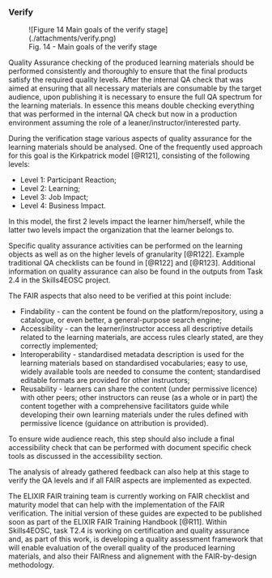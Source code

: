 ### Verify

<figure markdown>
  ![Figure 14 Main goals of the verify stage](./attachments/verify.png)
  <figcaption>Fig. 14 - Main goals of the verify stage</figcaption>
</figure>


Quality Assurance checking of the produced learning materials should be performed consistently and thoroughly to ensure that the final products satisfy the required quality levels. After the internal QA check that was aimed at ensuring that all necessary materials are consumable by the target audience, upon publishing it is necessary to ensure the full QA spectrum for the learning materials. In essence this means double checking everything that was performed in the internal QA check but now in a production environment assuming the role of a leaner/instructor/interested party.

During the verification stage various aspects of quality assurance for the learning materials should be analysed. One of the frequently used approach for this goal is the Kirkpatrick model [@R121], consisting of the following levels:

- Level 1: Participant Reaction;
- Level 2: Learning;
- Level 3: Job Impact;
- Level 4: Business Impact.

In this model, the first 2 levels impact the learner him/herself, while the latter two levels impact the organization that the learner belongs to. 

Specific quality assurance activities can be performed on the learning objects as well as on the higher levels of granularity [@R122]. Example traditional QA checklists can be found in [@R122] and [@R123]. Additional information on quality assurance can also be found in the outputs from Task 2.4 in the Skills4EOSC project.

The FAIR aspects that also need to be verified at this point include:

- Findability - can the content be found on the platform/repository, using a catalogue, or even better, a general-purpose search engine;
- Accessibility - can the learner/instructor access all descriptive details related to the learning materials, are access rules clearly stated, are they correctly implemented;
- Interoperability - standardised metadata description is used for the learning materials based on standardised vocabularies; easy to use, widely available tools are needed to consume the content; standardised editable formats are provided for other instructors;
- Reusability - learners can share the content (under permissive licence) with other peers; other instructors can reuse (as a whole or in part) the content together with a comprehensive facilitators guide while developing their own learning materials under the rules defined with permissive licence (guidance on attribution is provided).

To ensure wide audience reach, this step should also include a final accessibility check that can be performed with document specific check tools as discussed in the accessibility section.

The analysis of already gathered feedback can also help at this stage to verify the QA levels and if all FAIR aspects are implemented as expected.

The ELIXIR FAIR training team is currently working on FAIR checklist and maturity model that can help with the implementation of the FAIR verification. The initial version of these guides are expected to be published soon as part of the ELIXIR FAIR Training Handbook [@R11].
Within Skills4EOSC, task T2.4 is working on certification and quality assurance and, as part of this work, is developing a quality assessment framework that will enable evaluation of the overall quality of the produced learning materials, and also their FAIRness and alignement with the FAIR-by-design methodology.
